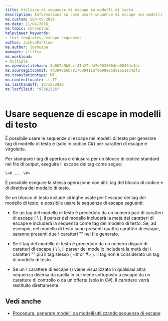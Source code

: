 ```yaml
---
title: Utilizzo di sequenze di escape in modelli di testo
description: Informazioni su come usare sequenze di escape nei modelli di testo per generare tag di modello di testo e per eseguire il escape di caratteri di controllo e virgolette solo nel codice C#.
ms.custom: SEO-VS-2020
ms.date: 11/04/2016
ms.topic: conceptual
helpviewer_keywords:
- text templates, escape sequences
author: JoshuaPartlow
ms.author: joshuapa
manager: jillfra
ms.workload:
- multiple
ms.openlocfilehash: 8b007a9b5ccf41a27cda7d9833064eb60394c4dc
ms.sourcegitcommit: 4d394866b7817689411afee98e85da1653ec42f2
ms.translationtype: MT
ms.contentlocale: it-IT
ms.lasthandoff: 12/12/2020
ms.locfileid: "97361326"
---
```

# <a name="use-escape-sequences-in-text-templates"></a>Usare sequenze di escape in modelli di testo

È possibile usare le sequenze di escape nei modelli di testo per generare tag di modello di testo e (solo in codice C#) per caratteri di escape e virgolette.

Per stampare i tag di apertura e chiusura per un blocco di codice standard nel file di output, eseguire il escape dei tag come segue:

```
\<# ... \#>
```

È possibile eseguire la stessa operazione con altri tag del blocco di codice e di direttiva del modello di testo.

Se un blocco di testo include stringhe usate per l'escape dei tag del modello di testo, è possibile usare le sequenze di escape seguenti:

- Se un tag del modello di testo è preceduto da un numero pari di caratteri di escape ( \\ ), il parser del modello includerà la metà dei caratteri di escape e includerà la sequenza come tag del modello di testo. Se, ad esempio, nel modello di testo sono presenti quattro caratteri di escape, saranno presenti due \\ caratteri "" nel file generato.

- Se il tag del modello di testo è preceduto da un numero dispari di caratteri di escape ( \\ ), il parser del modello includerà la metà dei \\ caratteri "" più il tag stesso ( \<# or #> ). Il tag non è considerato un tag di modello di testo.

- Se un \\ carattere di escape () viene visualizzato in qualsiasi altra sequenza diversa da quella in cui viene sottoposto a escape da un carattere di controllo o da un'offerta (solo in C#), il carattere verrà restituito direttamente.

## <a name="see-also"></a>Vedi anche

- [Procedura: generare modelli da modelli utilizzando sequenze di escape](../modeling/how-to-generate-templates-from-templates-by-using-escape-sequences.md)
